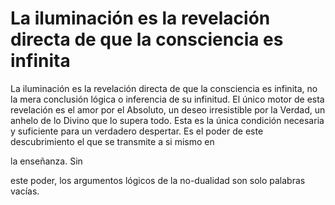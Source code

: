 # La iluminación es la revelación directa de que la consciencia es infinita

La iluminación es la revelación directa de que la consciencia es infinita, no la mera conclusión lógica o inferencia de su infinitud. El único motor de esta revelación es el amor por el Absoluto, un deseo irresistible por la Verdad, un anhelo de lo Divino que lo supera todo. Esta es la única condición necesaria y suficiente para un verdadero despertar. Es el poder de este descubrimiento el que se transmite a si mismo en 

la enseñanza. Sin

este poder, los argumentos lógicos de la no-dualidad son solo palabras vacías.

